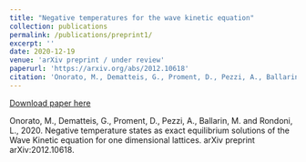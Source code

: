 ```yaml
---
title: "Negative temperatures for the wave kinetic equation"
collection: publications
permalink: /publications/preprint1/
excerpt: ''
date: 2020-12-19
venue: 'arXiv preprint / under review'
paperurl: 'https://arxiv.org/abs/2012.10618'
citation: 'Onorato, M., Dematteis, G., Proment, D., Pezzi, A., Ballarin, M. and Rondoni, L., 2020. Negative temperature states as exact equilibrium solutions of the Wave Kinetic equation for one dimensional lattices. arXiv preprint arXiv:2012.10618.'
---
```


[Download paper here](https://arxiv.org/pdf/2012.10618.pdf)

Onorato, M., Dematteis, G., Proment, D., Pezzi, A., Ballarin, M. and Rondoni, L., 2020. Negative temperature states as exact equilibrium solutions of the Wave Kinetic equation for one dimensional lattices. arXiv preprint arXiv:2012.10618.
